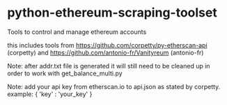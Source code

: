 # python-ethereum-scraping-toolset
Tools to control and manage ethereum accounts

this includes tools from https://github.com/corpetty/py-etherscan-api (corpetty) and https://github.com/antonio-fr/Vanityreum (antonio-fr)

Note: after addr.txt file is generated it will still need to be cleaned up in order to work with get_balance_multi.py

Note: add your api key from etherscan.io to api.json as stated by corpetty.
  example:
    { 'key' : 'your_key' }
